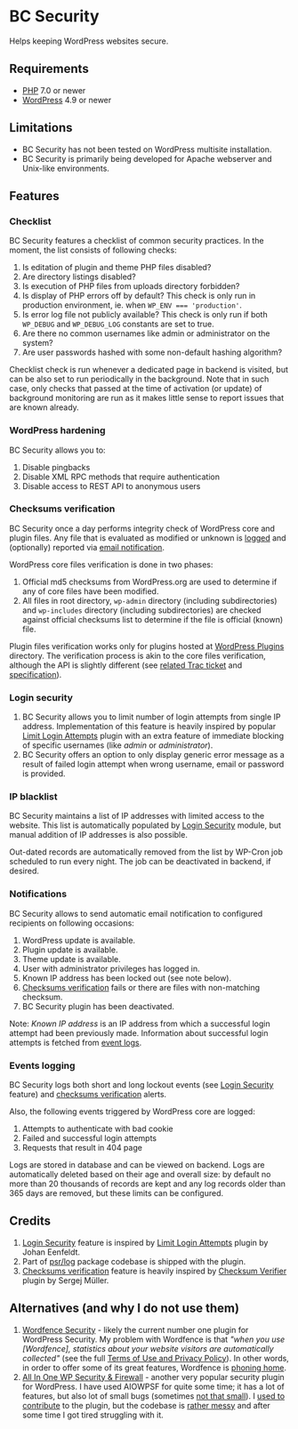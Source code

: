 # BC Security

Helps keeping WordPress websites secure.

## Requirements
* [PHP](https://secure.php.net/) 7.0 or newer
* [WordPress](https://wordpress.org/) 4.9 or newer

## Limitations

* BC Security has not been tested on WordPress multisite installation.
* BC Security is primarily being developed for Apache webserver and Unix-like environments.

## Features

### Checklist

BC Security features a checklist of common security practices. In the moment, the list consists of following checks:
1. Is editation of plugin and theme PHP files disabled?
1. Are directory listings disabled?
1. Is execution of PHP files from uploads directory forbidden?
1. Is display of PHP errors off by default? This check is only run in production environment, ie. when `WP_ENV === 'production'`.
1. Is error log file not publicly available? This check is only run if both `WP_DEBUG` and `WP_DEBUG_LOG` constants are set to true.
1. Are there no common usernames like admin or administrator on the system?
1. Are user passwords hashed with some non-default hashing algorithm?

Checklist check is run whenever a dedicated page in backend is visited, but can be also set to run periodically in the background. Note that in such case, only checks that passed at the time of activation (or update) of background monitoring are run as it makes little sense to report issues that are known already.

### WordPress hardening

BC Security allows you to:
1. Disable pingbacks
1. Disable XML RPC methods that require authentication
1. Disable access to REST API to anonymous users

### Checksums verification

BC Security once a day performs integrity check of WordPress core and plugin files. Any file that is evaluated as modified or unknown is [logged](#events-logging) and (optionally) reported via [email notification](#notifications).

WordPress core files verification is done in two phases:
1. Official md5 checksums from WordPress.org are used to determine if any of core files have been modified.
1. All files in root directory, `wp-admin` directory (including subdirectories) and `wp-includes` directory (including subdirectories) are checked against official checksums list to determine if the file is official (known) file.

Plugin files verification works only for plugins hosted at [WordPress Plugins](https://wordpress.org/plugins/) directory. The verification process is akin to the core files verification, although the API is slightly different (see [related Trac ticket](https://meta.trac.wordpress.org/ticket/3192) and [specification](https://docs.google.com/document/d/14-SMpaPtDGEBm8hE9ZwnA-vik5OvECDig32KqX8uFlg/edit)).

### Login security

1. BC Security allows you to limit number of login attempts from single IP address. Implementation of this feature is heavily inspired by popular [Limit Login Attempts](https://wordpress.org/plugins/limit-login-attempts/) plugin with an extra feature of immediate blocking of specific usernames (like _admin_ or _administrator_).
1. BC Security offers an option to only display generic error message as a result of failed login attempt when wrong username, email or password is provided.

### IP blacklist

BC Security maintains a list of IP addresses with limited access to the website. This list is automatically populated by [Login Security](#login-security) module, but manual addition of IP addresses is also possible.

Out-dated records are automatically removed from the list by WP-Cron job scheduled to run every night. The job can be deactivated in backend, if desired.

### Notifications

BC Security allows to send automatic email notification to configured recipients on following occasions:

1. WordPress update is available.
1. Plugin update is available.
1. Theme update is available.
1. User with administrator privileges has logged in.
1. Known IP address has been locked out (see note below).
1. [Checksums verification](#checksums-verification) fails or there are files with non-matching checksum.
1. BC Security plugin has been deactivated.

Note: _Known IP address_ is an IP address from which a successful login attempt had been previously made. Information about successful login attempts is fetched from [event logs](#events-logging).

### Events logging

BC Security logs both short and long lockout events (see [Login Security](#login-security) feature) and [checksums verification](#checksums-verification) alerts.

Also, the following events triggered by WordPress core are logged:

1. Attempts to authenticate with bad cookie
1. Failed and successful login attempts
1. Requests that result in 404 page

Logs are stored in database and can be viewed on backend. Logs are automatically deleted based on their age and overall size: by default no more than 20 thousands of records are kept and any log records older than 365 days are removed, but these limits can be configured.

## Credits

1. [Login Security](#login-security) feature is inspired by [Limit Login Attempts](https://wordpress.org/plugins/limit-login-attempts/) plugin by Johan Eenfeldt.
1. Part of [psr/log](https://packagist.org/packages/psr/log) package codebase is shipped with the plugin.
1. [Checksums verification](#checksums-verification) feature is heavily inspired by [Checksum Verifier](https://github.com/pluginkollektiv/checksum-verifier) plugin by Sergej Müller.

## Alternatives (and why I do not use them)

1. [Wordfence Security](https://wordpress.org/plugins/wordfence/) - likely the current number one plugin for WordPress Security. My problem with Wordfence is that _"when you use [Wordfence], statistics about your website visitors are automatically collected"_ (see the full [Terms of Use and Privacy Policy](https://www.wordfence.com/terms-of-use-and-privacy-policy/)). In other words, in order to offer some of its great features, Wordfence is [phoning home](https://en.wikipedia.org/wiki/Phoning_home).
1. [All In One WP Security & Firewall](https://wordpress.org/plugins/all-in-one-wp-security-and-firewall/) - another very popular security plugin for WordPress. I have used AIOWPSF for quite some time; it has a lot of features, but also lot of small bugs (sometimes [not that small](https://sumofpwn.nl/advisory/2016/cross_site_scripting_in_all_in_one_wp_security___firewall_wordpress_plugin.html)). I [used to contribute](https://github.com/Arsenal21/all-in-one-wordpress-security/commits?author=chesio) to the plugin, but the codebase is [rather messy](https://github.com/Arsenal21/all-in-one-wordpress-security/pull/34) and after some time I got tired struggling with it.
